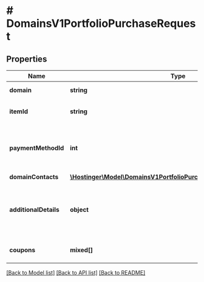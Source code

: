 # # DomainsV1PortfolioPurchaseRequest

## Properties

Name | Type | Description | Notes
------------ | ------------- | ------------- | -------------
**domain** | **string** | Domain name |
**itemId** | **string** | Catalog price item ID |
**paymentMethodId** | **int** | Payment method ID, default will be used if not provided |
**domainContacts** | [**\Hostinger\Model\DomainsV1PortfolioPurchaseRequestDomainContacts**](DomainsV1PortfolioPurchaseRequestDomainContacts.md) |  |
**additionalDetails** | **object** | Additional registration data, possible values depends on TLD |
**coupons** | **mixed[]** | Discount coupon codes |

[[Back to Model list]](../../README.md#models) [[Back to API list]](../../README.md#endpoints) [[Back to README]](../../README.md)
